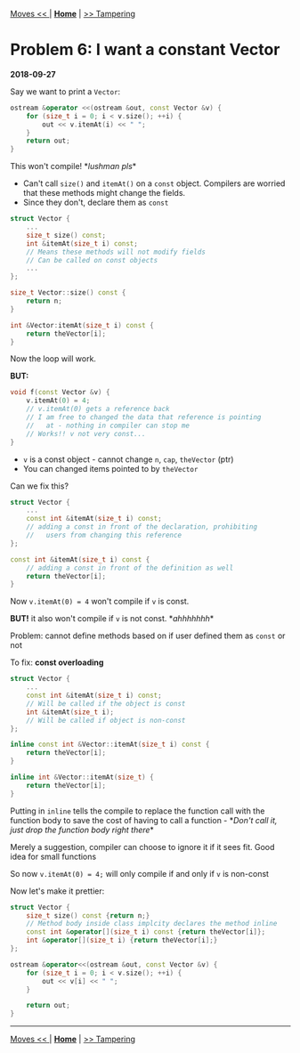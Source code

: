 [Moves << ](./problem_5.md) | [**Home**](../README.md) | [>> Tampering](./problem_7.md) 

# Problem 6: I want a constant Vector
**2018-09-27**

Say we want to print a `Vector`:

```C++
ostream &operator <<(ostream &out, const Vector &v) {
    for (size_t i = 0; i < v.size(); ++i) {
        out << v.itemAt(i) << " ";
    }
    return out;
}
```

This won't compile! \**lushman pls*\*

- Can't call `size()` and `itemAt()` on a `const` object. Compilers are worried that these methods might change the fields.
- Since they don't, declare them as `const`

```C++
struct Vector {
    ...
    size_t size() const;
    int &itemAt(size_t i) const;    
    // Means these methods will not modify fields
    // Can be called on const objects
    ...
};

size_t Vector::size() const {
    return n;
}

int &Vector:itemAt(size_t i) const {
    return theVector[i];
}
```

Now the loop will work.

**BUT:**

```C++
void f(const Vector &v) {
    v.itemAt(0) = 4;
    // v.itemAt(0) gets a reference back
    // I am free to changed the data that reference is pointing 
    //   at - nothing in compiler can stop me
    // Works!! v not very const...
}
```

- `v` is a const object - cannot change `n`, `cap`, `theVector` (ptr)
- You can changed items pointed to by `theVector`

Can we fix this?

```C++
struct Vector {
    ...
    const int &itemAt(size_t i) const;
    // adding a const in front of the declaration, prohibiting
    //   users from changing this reference
};

const int &itemAt(size_t i) const {
    // adding a const in front of the definition as well
    return theVector[i];
}
```

Now `v.itemAt(0) = 4` won't compile if `v` is const.

**BUT!** it also won't compile if `v` is not const. \**ahhhhhhh*\*

Problem: cannot define methods based on if user defined them as `const` or not 

To fix: **const overloading**

```C++
struct Vector {
    ...
    const int &itemAt(size_t i) const;
    // Will be called if the object is const
    int &itemAt(size_t i);
    // Will be called if object is non-const
};

inline const int &Vector::itemAt(size_t i) const {
    return theVector[i];
}

inline int &Vector::itemAt(size_t) {
    return theVector[i];
}
```

Putting in `inline` tells the compile to replace the function call with the function body to save the cost of having to call a function - \**Don't call it, just drop the function body right there*\*

Merely a suggestion, compiler can choose to ignore it if it sees fit. Good idea for small functions

So now `v.itemAt(0) = 4;` will only compile if and only if `v` is non-const

Now let's make it prettier:

```C++
struct Vector {
    size_t size() const {return n;}
    // Method body inside class implcity declares the method inline
    const int &operator[](size_t i) const {return theVector[i]};
    int &operator[](size_t i) {return theVector[i];}    
};

ostream &operator<<(ostream &out, const Vector &v) {
    for (size_t i = 0; i < v.size(); ++i) {
        out << v[i] << " ";
    }

    return out;
}
```

---
[Moves << ](./problem_5.md) | [**Home**](../README.md) | [>> Tampering](./problem_7.md) 
